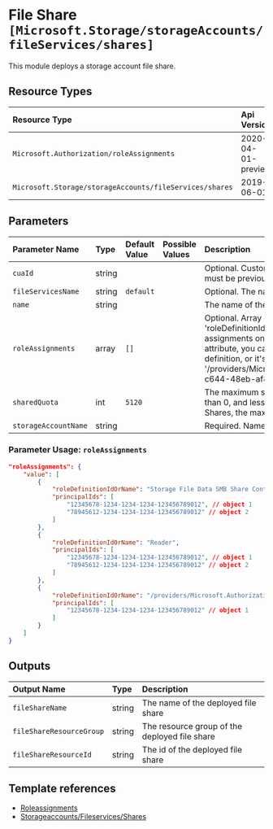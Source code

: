 # File Share `[Microsoft.Storage/storageAccounts/fileServices/shares]`

This module deploys a storage account file share.

## Resource Types

| Resource Type | Api Version |
| :-- | :-- |
| `Microsoft.Authorization/roleAssignments` | 2020-04-01-preview |
| `Microsoft.Storage/storageAccounts/fileServices/shares` | 2019-06-01 |

## Parameters

| Parameter Name | Type | Default Value | Possible Values | Description |
| :-- | :-- | :-- | :-- | :-- |
| `cuaId` | string |  |  | Optional. Customer Usage Attribution id (GUID). This GUID must be previously registered |
| `fileServicesName` | string | `default` |  | Optional. The name of the file service |
| `name` | string |  |  | The name of the file share to create |
| `roleAssignments` | array | `[]` |  | Optional. Array of role assignment objects that contain the 'roleDefinitionIdOrName' and 'principalId' to define RBAC role assignments on this resource. In the roleDefinitionIdOrName attribute, you can provide either the display name of the role definition, or it's fully qualified ID in the following format: '/providers/Microsoft.Authorization/roleDefinitions/c2f4ef07-c644-48eb-af81-4b1b4947fb11' |
| `sharedQuota` | int | `5120` |  | The maximum size of the share, in gigabytes. Must be greater than 0, and less than or equal to 5TB (5120). For Large File Shares, the maximum size is 102400. |
| `storageAccountName` | string |  |  | Required. Name of the Storage Account. |

### Parameter Usage: `roleAssignments`

```json
"roleAssignments": {
    "value": [
        {
            "roleDefinitionIdOrName": "Storage File Data SMB Share Contributor",
            "principalIds": [
                "12345678-1234-1234-1234-123456789012", // object 1
                "78945612-1234-1234-1234-123456789012" // object 2
            ]
        },
        {
            "roleDefinitionIdOrName": "Reader",
            "principalIds": [
                "12345678-1234-1234-1234-123456789012", // object 1
                "78945612-1234-1234-1234-123456789012" // object 2
            ]
        },
        {
            "roleDefinitionIdOrName": "/providers/Microsoft.Authorization/roleDefinitions/c2f4ef07-c644-48eb-af81-4b1b4947fb11",
            "principalIds": [
                "12345678-1234-1234-1234-123456789012" // object 1
            ]
        }
    ]
}
```

## Outputs

| Output Name | Type | Description |
| :-- | :-- | :-- |
| `fileShareName` | string | The name of the deployed file share |
| `fileShareResourceGroup` | string | The resource group of the deployed file share |
| `fileShareResourceId` | string | The id of the deployed file share |

## Template references

- [Roleassignments](https://docs.microsoft.com/en-us/azure/templates/Microsoft.Authorization/2020-04-01-preview/roleAssignments)
- [Storageaccounts/Fileservices/Shares](https://docs.microsoft.com/en-us/azure/templates/Microsoft.Storage/2019-06-01/storageAccounts/fileServices/shares)
